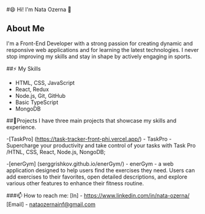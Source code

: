 #😄 Hi! I'm Nata Ozerna 👋

## About Me
I'm a Front-End Developer with a strong passion for creating dynamic and responsive web applications and for learning the latest technologies. 
I never stop improving my skills and stay in shape by actively engaging in sports.

##⚡ My Skills
- HTML, CSS, JavaScript
- React, Redux
- Node.js, Git, GitHub
- Basic TypeScript
- MongoDB

##🔭Projects
I have three main projects that showcase my skills and experience. 

-[TaskPro] (https://task-tracker-front-phi.vercel.app/) - TaskPro - Supercharge your productivity and take control of your tasks with Task Pro /HTNL, CSS, React, Node.js, NongoDB;

-[enerGym] (serggrishkov.github.io/enerGym/) - enerGym - a web application designed to help users find the exercises they need. Users can add exercises to their favorites, open detailed descriptions, and explore various other features to enhance their fitness routine.

###📫 How to reach me:
  [In] - https://www.linkedin.com/in/nata-ozerna/
  [Email] - nataozernainf@gmail.com

